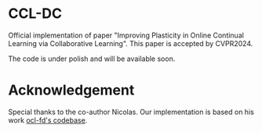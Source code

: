# CCL-DC
Official implementation of paper "Improving Plasticity in Online Continual Learning via Collaborative Learning". This paper is accepted by CVPR2024.

The code is under polish and will be available soon.

# Acknowledgement
Special thanks to the co-author Nicolas. Our implementation is based on his work [ocl-fd's codebase](https://github.com/Nicolas1203/ocl-fd).
